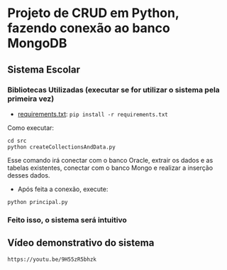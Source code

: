 # Projeto de CRUD em Python, fazendo conexão ao banco MongoDB

## Sistema Escolar

### Bibliotecas Utilizadas (executar se for utilizar o sistema pela primeira vez)
- [requirements.txt](src/requirements.txt): `pip install -r requirements.txt`


Como executar:

```shell
cd src
python createCollectionsAndData.py
```
Esse comando irá conectar com o banco Oracle, extrair os dados e as tabelas existentes, conectar
com o banco Mongo e realizar a inserção desses dados.


- Após feita a conexão, execute:

```shell
python principal.py
```


### Feito isso, o sistema será intuitivo

## Vídeo demonstrativo do sistema

```shell
https://youtu.be/9H55zR5bhzk
```


